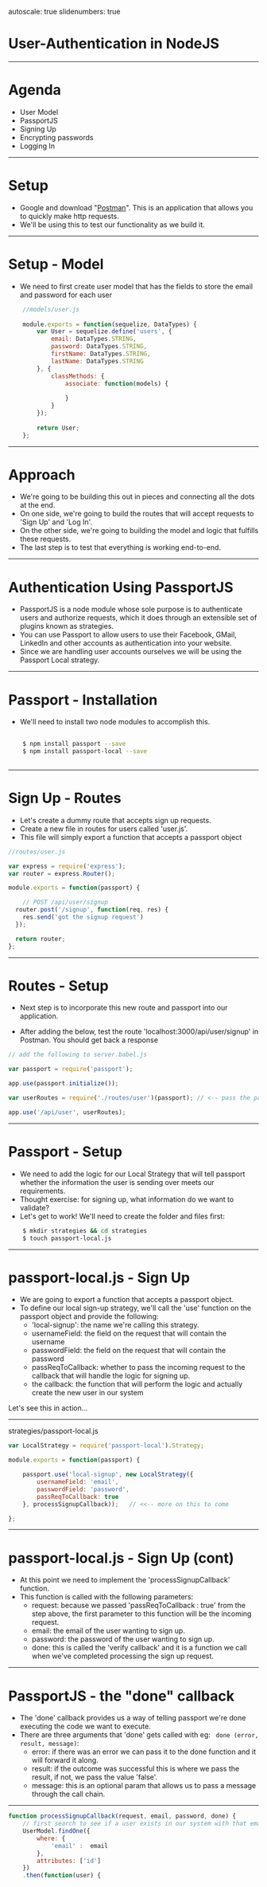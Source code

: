 autoscale: true
slidenumbers: true


# User-Authentication in NodeJS

---

# Agenda

* User Model
* PassportJS
* Signing Up
* Encrypting passwords
* Logging In

---

# Setup

* Google and download "[Postman](https://www.getpostman.com/)".  This is an application that allows you to quickly make http requests.
* We'll be using this to test our functionality as we build it.

---

# Setup - Model

* We need to first create user model that has the fields to store the email and password for each user

```js
    //models/user.js
    
    module.exports = function(sequelize, DataTypes) {
        var User = sequelize.define('users', {
            email: DataTypes.STRING,
            password: DataTypes.STRING,
            firstName: DataTypes.STRING,
            lastName: DataTypes.STRING
        }, {
            classMethods: {
                associate: function(models) {
    
                }
            }
        });
    
        return User;
    };
```

---

# Approach

* We're going to be building this out in pieces and connecting all the dots at the end.
* On one side, we're going to build the routes that will accept requests to 'Sign Up' and 'Log In'.
* On the other side, we're going to building the model and logic that fulfills these requests.
* The last step is to test that everything is working end-to-end.

---

# Authentication Using PassportJS

* PassportJS is a node module whose sole purpose is to authenticate users and authorize requests, which it does through an extensible set of plugins known as strategies.
* You can use Passport to allow users to use their Facebook, GMail, LinkedIn and other accounts as authentication into your website.
* Since we are handling user accounts ourselves we will be using the Passport Local strategy.

---

# Passport - Installation

* We'll need to install two node modules to accomplish this.

```bash
    
    $ npm install passport --save
    $ npm install passport-local --save
    
```

---

# Sign Up - Routes

* Let's create a dummy route that accepts sign up requests.
* Create a new file in routes for users called 'user.js'.
* This file will simply export a function that accepts a passport object


```js
//routes/user.js

var express = require('express');
var router = express.Router();

module.exports = function(passport) {

    // POST /api/user/signup
  router.post('/signup', function(req, res) {
    res.send('got the signup request')
  });

  return router;
};

```

---

# Routes - Setup

* Next step is to incorporate this new route and passport into our application.

* After adding the below, test the route 'localhost:3000/api/user/signup' in Postman.  You should get back a response


```js
// add the following to server.babel.js

var passport = require('passport'); 

app.use(passport.initialize());

var userRoutes = require('./routes/user')(passport); // <-- pass the passport object into userRoutes

app.use('/api/user', userRoutes);
```


---

# Passport - Setup

* We need to add the logic for our Local Strategy that will tell passport whether the information the user is sending over meets our requirements.
* Thought exercise:  for signing up, what information do we want to validate?
* Let's get to work!  We'll need to create the folder and files first:

```bash
    $ mkdir strategies && cd strategies
    $ touch passport-local.js
```

---

# passport-local.js - Sign Up

* We are going to export a function that accepts a passport object.
* To define our local sign-up strategy, we'll call the 'use' function on the passport object and provide the following:
    * 'local-signup': the name we're calling this strategy.
    * usernameField: the field on the request that will contain the username
    * passwordField: the field on the request that will contain the password
    * passReqToCallback: whether to pass the incoming request to the callback that will handle the logic for signing up.
    * the callback: the function that will perform the logic and actually create the new user in our system
    
Let's see this in action...
    
---

strategies/passport-local.js

```js
var LocalStrategy = require('passport-local').Strategy;

module.exports = function(passport) {

    passport.use('local-signup', new LocalStrategy({
        usernameField: 'email',
        passwordField: 'password',
        passReqToCallback: true
    }, processSignupCallback));   // <<-- more on this to come

};

```

---

# passport-local.js - Sign Up (cont)

* At this point we need to implement the 'processSignupCallback' function.
* This function is called with the following parameters:
    * request: because we passed 'passReqToCallback : true' from the step above, the first parameter to this function will be the incoming request.
    * email: the email of the user wanting to sign up.
    * password: the password of the user wanting to sign up.
    * done: this is called the 'verify callback' and it is a function we call when we've completed processing the sign up request.
    
---

# PassportJS - the "done" callback

* The 'done' callback provides us a way of telling passport we're done executing the code we want to execute.
* There are three arguments that 'done' gets called with eg: `
done (error, result, message)`:
    * error: if there was an error we can pass it to the done function and it will forward it along.
    * result: if the outcome was successful this is where we pass the result, if not, we pass the value 'false'.
    * message: this is an optional param that allows us to pass a message through the call chain.
    
---

``` js
function processSignupCallback(request, email, password, done) {
    // first search to see if a user exists in our system with that email
    UserModel.findOne({
        where: { 
            'email' :  email 
        },
        attributes: ['id']
    })
    .then(function(user) {














    });
}

```

---

``` js
function processSignupCallback(request, email, password, done) {
    // first search to see if a user exists in our system with that email
    UserModel.findOne({
        where: { 
            'email' :  email 
        },
        attributes: ['id']
    })
    .then(function(user) {
        if (user) {
            // user exists call done() passing null and false
            return done(null, false, 'That email is already taken.');
        } else {









        }
    });
}

```

---

``` js
function processSignupCallback(request, email, password, done) {
    // first search to see if a user exists in our system with that email
    UserModel.findOne({
        where: { 
            'email' :  email 
        },
        attributes: ['id']
    })
    .then(function(user) {
        if (user) {
            // user exists call done() passing null and false
            return done(null, false, 'That email is already taken.');
        } else {
            // create the new user
            var userToCreate = req.body; // make this more secure

            UserModel.create(userToCreate)
            .then(function(createdRecord) {
                //once user is created call done with the created user
                createdRecord.password = undefined;
                return done(null, createdRecord);
            });
        }
    });
}

```

---

# Passport - Serialization

* We'll discuss this further, but for now we'll need to add the 'serializeUser' function to the passport object
* For our purposes this function will just do the following:

```js
// inside of config/passport-local.js
module.exports = function(passport) {

    passport.serializeUser(function(user, done) {
      done(null, user.id);
    });

    passport.use('local-signup', new LocalStrategy({
        usernameField : 'email',
        passwordField : 'password',
        passReqToCallback : true
    }, processSignupCallback));
}
```

---

# SignUp

* Let's hookup our sign up route to use passport.
* To do this we just need to call the authenticate function on passport and pass the name of the strategy we want to use.
* Once authenticated, Passport will add a "login" function to the request.  We'll need to call this function with the authenticated user.

---

# Sign Up - Logic

```js
//routes/user.js

var express = require('express');
var router = express.Router();

module.exports = function(passport) {
  // POST /api/user/signup
  router.post('/signup', function(req, res, next) {
    passport.authenticate('local-signup', function(err, user, info) {
      if (err) {
          return next(err); // will generate a 500 error
      }
      if (!user) {
          return next({ error : true, message : info });
      }

      req.login(user, function(loginErr) {
          if (loginErr) {
            return next(loginErr);
          }
          return res.json({
          email: user.email,
          id: user.id,
        });
      }); 
    })(req, res, next);
  });
  return router;
};

```

---

# Local Strategy Initialization

* We need to add the following line to initialize or local strategy implementation

```js

var passport = require('passport'); 

app.use(passport.initialize());

require('./strategies/passport-local')(passport);  // <-- add this line


var userRoutes = require('./routes/user')(passport);

app.use('/api/user', userRoutes);



```

---

# Sign Up - Validation

* Test this out in Postman by making a POST request to localhost:3000/user/signup
* The request body needs to contain:

```json

{
  "email": "test1@gmail.com",
  "password": "12345",
  "firstName": "myFirst",
  "lastName": "myLast",
}

```

* You should get back a response that has the newly created user.


---

# Sign Up Considerations

* We probably don't want to issue the response with all the data that was passed in (especially the password)
* We can probably get away with just sending back the id, createdAt, and updatedAt.
* If we look at the record that was created in the database, we'll see the password is the same raw string that was passed in.
* We NEVER want to save passwords like this.  It is considered extremely insecure.
* To secure our data, we will be encrypting the password.

---

# bcrypt

* In order to encrypt the passwords we'll be using a node module called 'bcrypt'.
* At a high level, bcrypt is a function that accepts two arguments: a string and a random input and generates a 'hash' of that string (an encrypted string).
    * The first argument is the string we want to encrypt.
    * The second argument is what's called a 'saltRound'.
    * bcrypt uses the saltRound to generate a 'salt' which is the random input that is fed into the function that creates the hash.  
    * The more rounds, the more random (secure) the data. However there is a time cost with having a lot of rounds, we will be using 10.

---

# bcrpyt Analogy

```js
    // concat
    var result = concat('Hello ', 10); // result = 'Hello 10'
    
    var result = concat('My age is ', 10); // result = 'My age is 10'
    
    
    
    // bcrypt
    var result = bcrypt('myPassword', 10); // result = '&93h82khs20932jo'
    
    var result = bcrypt('yourPassword', 10); // result = 'kjih&#Hj2n23928'
    
```

---

# Password Encryption - Installation

* Let's start off by installing the bcrypt module

```bash
    $ npm install bcrypt --save
```

---

# bcrypt - Example

* We'll call the 'hash' function passing in the user's password and the saltRounds.
* Lastly, we'll pass in the callback function that will contain the hash.  This is what we'll be saving in the database.
* You should save your saltRounds value in a configuration file
* Let's integrate this in our passport Sign Up process

```js
const saltRounds = 10;

bcrypt.hash(user.password, saltRounds, function(err, hash) {
  // Store 'hash' in your password DB.
});

```

---

```js
var bcrypt = require('bcrypt');

function processSignupCallback(req, email, password, done) {
    UserModel.findOne({
        where: { 
            'email' :  email 
        },
        attributes: ['id']
    })
    .then(function(user) {
        // check to see if theres already a user with that email
        if (user) {
            return done(null, false, 'That email is already taken.');
        } else {
            var userToCreate = req.body;

            bcrypt.hash(userToCreate.password, 10, function(err, hash) {
               userToCreate.password = hash;
               UserModel.create(userToCreate)
               .then(function(createdRecord) {
                    createdRecord.password = undefined;
                    return done(null, createdRecord);
               });
            });
        }
    });
```

---

# Sign Up - Validation

* Test your Sign Up request is properly working.
* You should see a random string in the password column when you create a new user.
* Congratulations you've successfully allowed your users to sign up for your application.
* Next step: Logging In

---

# Login - Setup

* Good news! We've done a lot of the work required with setting up passport.
* We just need to add the logic that determines whether a user can log in.
* Let's get to work!

---

# Login - Local Strategy

* In the same module.export that we used for sign up, let's define a new login strategy.

```js
// add to strageies/passport-local.js
module.exports = function(passport) {

    passport.serializeUser(function(user, done) {
      done(null, user.id);
    });

    passport.use('local-signup', new LocalStrategy({
        usernameField : 'email',
        passwordField : 'password',
        passReqToCallback : true
    }, processSignupCallback));

    passport.use('local-login', new LocalStrategy({
        usernameField : 'email',
        passwordField : 'password',
    }, processLoginCallback));
};
```

---

# Login - processLoginCallback

* This is the callback where we'll be putting our logic that determines if the request is a valid login
* Thought exercise: what determines if a login attempt is valid?

---

```js

function processLoginCallback(email, password, done) {
    // first let's find a user in our system with that email
    User.findOne({
        where: { 
            'email' :  email 
        }
    })
    .then(function(user) {
        if (!user) {
            return done(null, false, "No user name found with provided email")
        }
        
        // make sure the password they provided matches what we have   
        // (think about this one, before moving forward)
        
        
        
    });
}

```

---

```js
function processLoginCallback(email, password, done) {
    // first let's find a user in our system with that email
    User.findOne({
        where: { 
            'email' :  email 
        }
    })
    .then(function(user) {
        if (!user) {
            return done(null, false, "No user name found with provided email")
        }

        // make sure the password they provided matches what we have
        // (think about this one, before moving forward)
        bcrypt.compare(password, user.password, function(err, result) {
            if (!result) {
                return done(null, false, "Invalid Password for provided email")
            }
            user.password = undefined;
            return done(null, user);
        });
    });
}
```

---

# Login - Routes

* Back in our routes/user.js file we'll need to add the route for logging in.
* We'll also need to denote which passport strategy to user for logging in.


---

```js
    // add this to routes/user.js

  // POST /api/user/login
  router.post('/login', function(req, res, next) {
    passport.authenticate('local-login', function(err, user, info) {
      if (err) {
          return next(err); // will generate a 500 error
      }
      if (! user) {
          return next({ error : true, message : info });
      }

      req.login(user, function(loginErr) {
          if (loginErr) {
          return next(loginErr);
          }
          return res.json({
          email: user.email,
          id: user.id
        });
      }); 
    })(req, res, next);
  });
```

---

# Login - Validation

* Test this new route in Postman.  Send a request to 'localhost:3000/api/user/login'
* The request should be a POST request with the following in the body.
* You should get back the complete user object.

```json
// POST localhost:3000/user/login with body:

{
  "email": "some email",
  "passwort": "myPassport",
}
```

---

# Summary

* In order to enabled user sign up and login to our system we just performed the following steps.
    * Added our User table to the database.
    * Installed PassportJS.
    * Implemented the sign up functionality using passport-local.
    * Added bcrypt for encrypting passwords.
    * Implemented the login functionality using passport-local.
    
* What's next?
    * We want to keep track of who has logged in and who hasn't. Enter: The JSON Web Token
    
    
---

# User Authorization

* Once a user has signed up or logged in, we want to give them access to certain information they didn't have before.
* We also want to prevent non-authenticated users from accessing this information as well.
* In order to accomplish this we'll be using a technology called a JSON Web Token (jwt).

---

# JWT

* A jwt is essentially a long string that has certain information encoded in it.
* Your sever will be the only server that knows how to take the string, decode it and pull the information out of it.
* Some information we typically put in the jwt:
    * The user's id
    * An expiration date of the token
    * Anything else that makes sense for your application.
    
```
//example token:
eyJhbGciOiJIUzI1NiIsInR5cCI6IkpXVCJ9.eyJpZCI6MTIsImlhd
CI6MTQ3ODgwNzMxMCwiZXhwIjoxNDc4ODA3MzQwfQ.VPvXni
WBG5O3UBWy8i5Ki79lY9W2Slyhfv5L8r8WzyA
```
    
---

# JWT - Strategy

* The high level strategy is when the user signs up or logs in:
    * The server will generate the jwt.
    * It will return the token in the response of the sign up or log in requests
    * The client will then save the token in the browser's local storage.
    * From then on, each time the client wants to make a request it will need to pass the token to the server.
    * The server will decode the information
    * Then it will verify the token is valid/hasn't expired/belongs to that user etc
    * If all the checks pass, it will allow the request to go through.

---

# JWT - Installation

* Let's start by installing the node module needed to generate these web tokens

```bash

    $ npm install jsonwebtoken --save
    
```

---

# jsonwebtoken usage

* Once we create a user we'll need to also create a token, encode the id into the token and save the user with the updated token value.
* The jwt module has a function call sign that takes the following parameters:
    * An object containing any additional information you want to encode.
    * The jwtSecret: this is what enables your server (and only your server) to decode any incoming tokens
    * An expiration time in seconds (eg 60 * 60 = 1 hour)
    
* Let's update our processSignupCallback so that we save the token in the User model.
    
---

```js
var jwt = require('jsonwebtoken');

...

bcrypt.hash(userToCreate.password, 10, function(err, hash) {
  userToCreate.password = hash;

  User.create(userToCreate)
  .then(function(createdRecord) {
    jwt.sign({id: createdRecord.id}, 'MySuperDuperSecret', {expiresIn: 60 * 60}, function(err, token) {
      createdRecord.token = token;
      return done(null, savedUser);
    });
  });
});
```

---

# Exercise - Logging In

* Add the needed code in your processLoginCallback so that when a user logs in, a jwt is generated.

---

# Exercise - Solution

```js

bcrypt.compare(password, user.password, function(err, result) {
  user.password = undefined;

  if (!result) {
    return done(null, false, "Invalid Password for provided email")
  } else {
    jwt.sign({id: user.id}, 'MySuperDuperSecret', {expiresIn: 60 * 60}, function(err, token) {
      user.token = token;
      return done(null, savedRecord);
    });
  }
});

```

---

# JWT - Routes Update

* Now that we're properly creating the token, we need to properly return it in the response back to the client
* In your login and sign up routes, add an field for the token in the response

```js
return res.json({
    email: user.email,
    id: user.id,
    token: user.token
});
```

---

# JWT - Client Side

* Now that we're returning the token in the response, we'll need to save it on the browser's local storage.

```js
  fetch('/api/login', {
    method: 'POST',
    mode: 'same-origin',
    headers: {
      'Content-Type': 'application/json'
    },
    body: JSON.stringify(userAuthForm) 
  })
  .then(response => response.json())
  .then((response) => {
    if (response.error) {
      alert (response.message)
    } else {
      localStorage.setItem('token', response.token)
    }
  })
```

---

# JWT - Checkpoint

* We're now at a place where our server is generating the token
* It's returning it in the response with the login and sign up

---

# Protected Routes

* We're at the point now where we can introduce protected routes that should be only accessible to logged in users.
* Let's start with creating a 'profile' route that displays a logged in user's information.

```js
//routes/profile.js

var express = require('express');
var router = express.Router();
const models  = require('/models/');

var User = require('../models/').users;

router.get('/profile/:id', function(req, res, next) {
  User.findById(req.params.id)
  .then(function(user) {
    res.json({
      email: user.email,
      firstName: user.firstName,
      lastName: user.lastName,
      id: user.id
    })
  });
});

module.exports = router
```

---

# Profile Routes

```js    
    //server.babel.js
    var profileRoutes = require('./routes/profile');
    app.use('/api/protected', profileRoutes)

```

---

# Sanity Check

* At this point we're not verifying any tokens, we just want to make sure our route is working.
* In postman, create a request for '/api/protected/profile/<someId>'
* You should see the response returning with the users information

---

# Verify Tokens

* In order to verify a token is valid we'll be using another passport strategy

```bash
    npm install passport-jwt --save
```

---

# Passport-Jwt

* Now we'll need to write the code that does the actual verification and the code that tells passport when to do so.
* In the 'strategies' directory, create a file called 'passport-jwt.js'
* We're going to put code in the next slide that accomplishes this.

---

```js
//strategies/passport-jwt.js

const JwtStrategy = require('passport-jwt').Strategy;
const ExtractJwt = require('passport-jwt').ExtractJwt;

const options = {
    jwtFromRequest: ExtractJwt.fromHeader('authorization'),
    secretOrKey: config.jwtSecret,
}

module.exports = function(passport) {
    passport.use(new JwtStrategy(options, function(jwt_payload, done) {
        User.findById(jwt_payload.id)
        .then(function(user) {
            if (user) {
                // user was found successfully
                done(null, user);
            } else {
                // no user was found for that id
                done(null, false, 'No user was found for the token provided');
            }
        });
    }));
};
```
---
# Passport-Jwt - Explanation

* passport-jwt needs to know where the header is going to be located in each request.
    * There are a few different options here.  We'll be using the ExtractJwt.fromHeader('authorization') option
    * So all incoming requests that require authorization will need to pass the token in the header under the 'authorization' key
* The function we pass in will contain the decoded jwt_payload.  This will have the user id we set earlier in it.
* We need to go through and search for a user with that given id.
* Once we find the user we'll call the done function passing it through

---

# Passport-Jwt - Routes

* Now that we've written the code that actually performs the verification we'll need to tell express which routes require the authorization.
* To do this we'll need to create an identifier in our routes to indicate that a route requires authorization.
* We're going to use 'api/protected' to denote this.

---

```js
//server.babel.js

app.use('/api/protected', function(req, res, next) {
  passport.authenticate('jwt', {session:false}, function(err, user, jwtError) {
    if (user) {
      req.login(user, null, () => {})
      next()
    } else  {
      next(jwtError)
    }
  })(req, res, next)
});

app.use('/api/protected', profileRoutes)

```

---

# Passport-Jwt - Routes Explanation

* For any incoming requests that are '/api/protected' we are going to call the authenticate function on passport and pass in the 'jwt' strategy to denote we want to verify the token
* When we do this the verification code we wrote above will execute and if successful, will pass us back a user
* if we don't get a user that means we had a jwtError occur
    * Either the token wasn't a real token
    * Or it was expired
    * Or our server didn't know how to read it
* If we get back a user then we'll log that user in and proceed to the next route handler
* If we got back an error we'll pass it on to the error handler

---

# Passport-Jwt - Sanity Check

* Try to go back in postman and access the same 'api/protected/profile/<someId>' url
* You should get back an authentication error.
* Add the 'authorization' header to your request (you'll need an actual token for this)
* You should see a successful response with the user's information in it